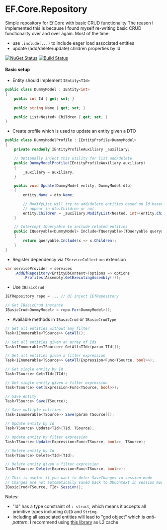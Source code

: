 # EF.Core.Repository

Simple repository for Ef.Core with basic CRUD functionality
The reason I implemented this is because I found myself re-writing basic CRUD functionality over and over again. Most of the time:
- use `.include(...)` to include eager load associated entities
- update (add/delete/update) children properties by Id

[![NuGet Status](https://img.shields.io/nuget/v/SimpleEfCoreRepository.svg)](https://www.nuget.org/packages/SimpleEfCoreRepository/)
[![Build Status](https://travis-ci.com/amir734jj/ef-core-repository.svg?branch=master)](https://travis-ci.com/amir734jj/ef-core-repository)

#### Basic setup

- Entity should implement `IEntity<TId>`
```c#
public class DummyModel : IEntity<int>
{
    public int Id { get; set; }
    
    public string Name { get; set; }

    public List<Nested> Children { get; set; }
}
```

- Create profile which is used to update an entity given a DTO

```c#
public class DummyModelProfile : IEntityProfile<DummyModel> 
{
    private readonly IEntityProfileAuxiliary _auxiliary;

    // Optionally inject this utility for list add/delete
    public DummyModelProfile(IEntityProfileAuxiliary auxiliary)
    {
        _auxiliary = auxiliary;
    }

    public void Update(DummyModel entity, DummyModel dto)
    {
        entity.Name = dto.Name;

        // ModifyList will try to add/delete entities based on Id based on whether they
        // appear in dto.Children or not 
        entity.Children = _auxiliary.ModifyList<Nested, int>(entity.Children, dto.Children);
    }

    // Intercept IQueryable to include related entities
    public IQueryable<DummyModel> Include<TQueryable>(TQueryable queryable) where TQueryable : IQueryable<DummyModel>
    {
        return queryable.Include(x => x.Children);
    }
}
```

- Register dependency via `IServiceCollection` extension

```c#
var serviceProvider = services
    .AddEfRepository<EntityDbContext>(options => options
        .Profiles(Assembly.GetExecutingAssembly()));
```

- Use `IBasicCrud`
```c#
IEfRepository repo = ... // DI inject IEfRepository

// Get IBasicCrud instance
IBasicCrud<DummyModel> = repo.For<DummyModel>();
```

- Available methods in `IBasicCrud` or `IBasicCrudType`
```c#
// Get all entities without any filter
Task<IEnumerable<TSource>> GetAll();

// Get all entities given an array of Ids
Task<IEnumerable<TSource>> GetAll<TId>(param TId[]);

// Get all entities given a filter expression
Task<IEnumerable<TSource>> GetAll(Expression<Func<TSource, bool>>);

// Get single entity by Id
Task<TSource> Get<TId>(TId);

// Get single entity given a filter expression
Task<TSource> Get(Expression<Func<TSource, bool>>);

// Save entity
Task<TSource> Save(TSource);

// Save multiple entities
Task<IEnumerable<TSource>> Save(param TSource[]);

// Update entity by Id
Task<TSource> Update<TId>(TId, TSource);

// Update entity by filter expression
Task<TSource> Update(Expression<Func<TSource, bool>>, TSource);

// Delete entity by Id
Task<TSource> Delete<TId>(TId);

// Delete entity given a filter expression
Task<TSource> Delete(Expression<Func<TSource, bool>>);

// This is useful if you want to defer SaveChanges in session mode
// Changes are not automatically saved back to DbContext in session mode
IBasicCrud<TSource, TId> Session();
```

Notes:

- "Id" has a type constraint of `: struct`, which means it accepts all primitive types including `GUID` and `String`.
- Including all associated entities will lead to "god object" which is *anti-pattern*. I recommend using [this library](https://github.com/VahidN/EFCoreSecondLevelCacheInterceptor) as L2 cache